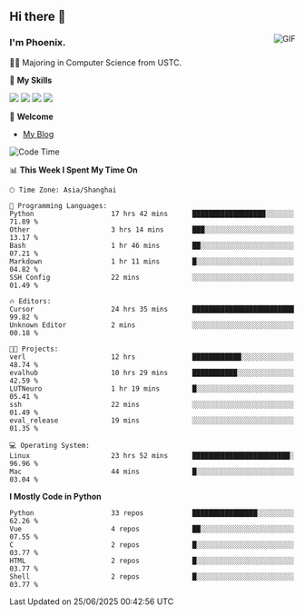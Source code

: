 ## Hi there 👋
<img align="right" alt="GIF" src="https://raw.githubusercontent.com/JoeyBling/JoeyBling/master/pic/pusheencode.gif" />

### I'm Phoenix.

👨‍🎓 Majoring in Computer Science from USTC.

🌟 **My Skills**

![](https://img.shields.io/badge/-Python-3e74a2?style=flat-square&logo=Python&logoColor=fff)
![](https://img.shields.io/badge/-C++-9f62a5?style=flat&logo=cplusplus&logoColor=white)
![](https://img.shields.io/badge/-Linux-185886?style=flat-square&logo=Linux&logoColor=fff)
![](https://img.shields.io/badge/-Rust-ff4136?style=flat-square&logo=Rust&logoColor=fff)

💬 **Welcome**

- [My Blog](https://ysy-phoenix.github.io/)

<!--START_SECTION:waka-->
![Code Time](http://img.shields.io/badge/Code%20Time-1%2C638%20hrs%207%20mins-blue)

📊 **This Week I Spent My Time On** 

```text
🕑︎ Time Zone: Asia/Shanghai

💬 Programming Languages: 
Python                   17 hrs 42 mins      ██████████████████░░░░░░░   71.89 % 
Other                    3 hrs 14 mins       ███░░░░░░░░░░░░░░░░░░░░░░   13.17 % 
Bash                     1 hr 46 mins        ██░░░░░░░░░░░░░░░░░░░░░░░   07.21 % 
Markdown                 1 hr 11 mins        █░░░░░░░░░░░░░░░░░░░░░░░░   04.82 % 
SSH Config               22 mins             ░░░░░░░░░░░░░░░░░░░░░░░░░   01.49 % 

🔥 Editors: 
Cursor                   24 hrs 35 mins      █████████████████████████   99.82 % 
Unknown Editor           2 mins              ░░░░░░░░░░░░░░░░░░░░░░░░░   00.18 % 

🐱‍💻 Projects: 
verl                     12 hrs              ████████████░░░░░░░░░░░░░   48.74 % 
evalhub                  10 hrs 29 mins      ███████████░░░░░░░░░░░░░░   42.59 % 
LUTNeuro                 1 hr 19 mins        █░░░░░░░░░░░░░░░░░░░░░░░░   05.41 % 
ssh                      22 mins             ░░░░░░░░░░░░░░░░░░░░░░░░░   01.49 % 
eval_release             19 mins             ░░░░░░░░░░░░░░░░░░░░░░░░░   01.35 % 

💻 Operating System: 
Linux                    23 hrs 52 mins      ████████████████████████░   96.96 % 
Mac                      44 mins             █░░░░░░░░░░░░░░░░░░░░░░░░   03.04 % 
```

**I Mostly Code in Python** 

```text
Python                   33 repos            ████████████████░░░░░░░░░   62.26 % 
Vue                      4 repos             ██░░░░░░░░░░░░░░░░░░░░░░░   07.55 % 
C                        2 repos             █░░░░░░░░░░░░░░░░░░░░░░░░   03.77 % 
HTML                     2 repos             █░░░░░░░░░░░░░░░░░░░░░░░░   03.77 % 
Shell                    2 repos             █░░░░░░░░░░░░░░░░░░░░░░░░   03.77 % 
```




 Last Updated on 25/06/2025 00:42:56 UTC
<!--END_SECTION:waka-->

<!--
**ysy-phoenix/ysy-phoenix** is a ✨ _special_ ✨ repository because its `README.md` (this file) appears on your GitHub profile.

Here are some ideas to get you started:

- 🔭 I’m currently working on ...
- 🌱 I’m currently learning ...
- 👯 I’m looking to collaborate on ...
- 🤔 I’m looking for help with ...
- 💬 Ask me about ...
- 📫 How to reach me: ...
- 😄 Pronouns: ...
- ⚡ Fun fact: ...
-->
